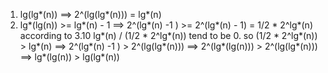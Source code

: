 1. lg(lg*(n))                     ==>   2^(lg(lg*(n))) = lg*(n)
2. lg*(lg(n)) >= lg*(n) - 1       ==>   2^(lg*(n) -1 ) >= 2^(lg*(n) - 1) = 1/2 * 2^lg*(n)
   according to  3.10  lg*(n) / (1/2 * 2^lg*(n)) tend to be 0.
   so (1/2 * 2^lg*(n)) > lg*(n)   ==>  2^(lg*(n) -1 ) > 2^(lg(lg*(n)))
                                  ==>  2^(lg*(lg(n))) > 2^(lg(lg*(n)))
                                  ==>  lg*(lg(n)) > lg(lg*(n))
